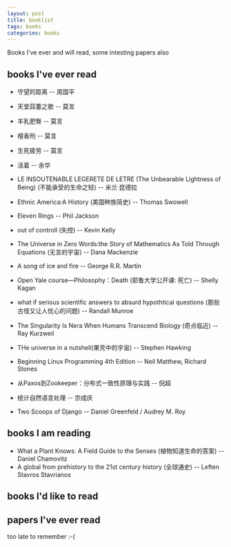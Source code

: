 ```yaml
---
layout: post
title: booklist
tags: books
categories: books
---
```


Books I've ever and will read, some intesting papers also

## books I've ever read

* 守望的距离 -- 周国平
* 天堂蒜薹之歌 -- 莫言
* 丰乳肥臀 -- 莫言
* 檀香刑 -- 莫言
* 生死疲劳 -- 莫言
* 活着 -- 余华
* LE INSOUTENABLE LEGERETE DE LETRE (The Unbearable Lightness of Being) (不能承受的生命之轻) -- 米兰·昆德拉
* Ethnic America:A History (美国种族简史) -- Thomas Swowell
* Eleven Rings -- Phil Jackson
* out of controll (失控) -- Kevin Kelly
* The Universe in Zero Words:the Story of Mathematics As Told Through Equations (无言的宇宙) -- Dana Mackenzie
* A song of ice and fire -- George R.R. Martin
* Open Yale course—Philosophy：Death (耶鲁大学公开课: 死亡) -- Shelly Kagan
* what if serious scientific answers to absurd hypothtical questions (那些古怪又让人忧心的问题) -- Randall Munroe
* The Singularity Is Nera When Humans Transcend Biology (奇点临近) -- Ray Kurzweil
* THe universe in a nutshell(果壳中的宇宙) -- Stephen Hawking

* Beginning Linux Programming 4th Edition -- Neil Matthew, Richard Stones
* 从Paxos到Zookeeper：分布式一致性原理与实践 -- 倪超
* 统计自然语言处理 -- 宗成庆
* Two Scoops of Django -- Daniel Greenfeld / Audrey M. Roy

## books I am reading

* What a Plant Knows: A Field Guide to the Senses (植物知道生命的答案) -- Daniel Chamovitz
* A global from prehistory to the 21st century history (全球通史) -- Leften Stavros Stavrianos

## books I'd like to read

## papers I've ever read
too late to remember :-(

